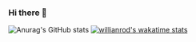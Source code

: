 ### Hi there 👋
![Anurag's GitHub stats](https://github-readme-stats.vercel.app/api?username=Jay2009&show_icons=true&bg_color=00000000)
[![willianrod's wakatime stats](https://github-readme-stats.vercel.app/api/wakatime?username=willianrod)](https://github.com/Jay2009/github-readme-stats)
<!--
**Jay2009/Jay2009** is a ✨ _special_ ✨ repository because its `README.md` (this file) appears on your GitHub profile.

Here are some ideas to get you started:

- 🔭 I’m currently working on ...
- 🌱 I’m currently learning ...
- 👯 I’m looking to collaborate on ...
- 🤔 I’m looking for help with ...
- 💬 Ask me about ...
- 📫 How to reach me: ...
- 😄 Pronouns: ...
- ⚡ Fun fact: ...
-->
